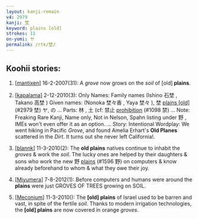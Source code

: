 ```yaml
---
layout: kanji-remain
v4: 2979
kanji: 埜
keyword: plains [old]
strokes: 11
on-yomi: ヤ
permalink: /rtk/埜/
---
```


## Koohii stories: 

1) [<a href="http://kanji.koohii.com/profile/mantixen">mantixen</a>] 16-2-2007(31): A <em>grove</em> now grows on the <em>soil</em> of [old]<strong> plains</strong>.

2) [<a href="http://kanji.koohii.com/profile/kapalama">kapalama</a>] 2-12-2010(3): Only Names: Family names (Ishino 石埜 , Takano 高埜 ) Given names: (Nonoka 埜々香 , Yaya 埜々 ), 埜 <a href="http://kanji.koohii.com/study/kanji/2979">plains [old]</a> (#2979 埜) ヤ, の ... Parts: 林 , 土 (cf: 禁止 <a href="../v4/1098.html">prohibition</a> (#1098 禁) ... Note: Freaking Rare Kanji, Name only, Not in Nelson, Spahn listing under 野 , IMEs won&#039;t even offer it as an option. ... Story: Intentional Wordplay: We went hiking in Pacific <em>Grove</em>, and found Amelia Erhart&#039;s <strong>Old Planes</strong> scattered in the <em>Dirt</em>. It turns out she never left California!.

3) [<a href="http://kanji.koohii.com/profile/blannk">blannk</a>] 11-3-2010(2): The <strong>old<strong> plains</strong></strong> natives continue to inhabit the <em>groves</em> &amp; work the <em>soil</em>. The lucky ones are helped by their daughters &amp; sons who work the new 野 <a href="../v4/1596.html">plains</a> (#1596 野) on computers &amp; know already beforehand to whom &amp; what they owe their joy.

4) [<a href="http://kanji.koohii.com/profile/Miyumera">Miyumera</a>] 7-8-2012(1): Before computers and humans were around the<strong> plains</strong> were just GROVES OF TREES growing on SOIL.

5) [<a href="http://kanji.koohii.com/profile/Meconium">Meconium</a>] 11-3-2010(): The <strong>[old]<strong> plains</strong></strong> of Israel used to be barren and vast, in spite of the fertile <em>soil</em>. Thanks to modern irrigation technologies, the <strong>[old]<strong> plains</strong></strong> are now covered in orange <em>groves</em>.

